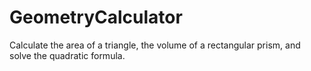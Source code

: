# GeometryCalculator
Calculate the area of a triangle, the volume of a rectangular prism, and solve the quadratic formula.

